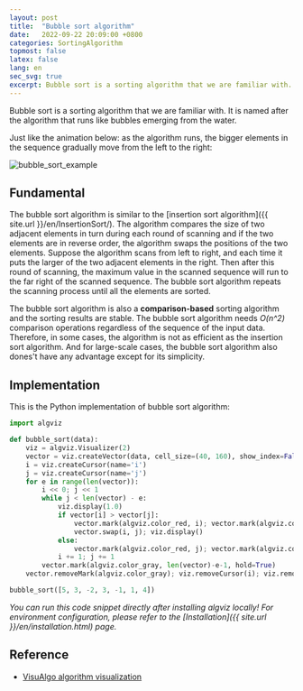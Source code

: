 ```yaml
---
layout: post
title:  "Bubble sort algorithm"
date:   2022-09-22 20:09:00 +0800
categories: SortingAlgorithm
topmost: false
latex: false
lang: en
sec_svg: true
excerpt: Bubble sort is a sorting algorithm that we are familiar with. It is named after the algorithm that runs like bubbles emerging from the water.
---
```



Bubble sort is a sorting algorithm that we are familiar with. It is named after the algorithm that runs like bubbles emerging from the water.

Just like the animation below: as the algorithm runs, the bigger elements in the sequence gradually move from the left to the right:

![bubble_sort_example](https://cdn.jsdelivr.net/gh/zjl9959/algviz-launch@master/svgs/BubbleSort.svg)

## Fundamental

The bubble sort algorithm is similar to the [insertion sort algorithm]({{ site.url }}/en/InsertionSort/). The algorithm compares the size of two adjacent elements in turn during each round of scanning and if the two elements are in reverse order, the algorithm swaps the positions of the two elements. Suppose the algorithm scans from left to right, and each time it puts the larger of the two adjacent elements in the right. Then after this round of scanning, the maximum value in the scanned sequence will run to the far right of the scanned sequence. The bubble sort algorithm repeats the scanning process until all the elements are sorted.

The bubble sort algorithm is also a **comparison-based** sorting algorithm and the sorting results are stable. The bubble sort algorithm needs *O(n^2)* comparison operations regardless of the sequence of the input data. Therefore, in some cases, the algorithm is not as efficient as the insertion sort algorithm. And for large-scale cases, the bubble sort algorithm also dones't have any advantage except for its simplicity.

## Implementation

This is the Python implementation of bubble sort algorithm:

```python
import algviz

def bubble_sort(data):
    viz = algviz.Visualizer(2)
    vector = viz.createVector(data, cell_size=(40, 160), show_index=False, histogram=True)
    i = viz.createCursor(name='i')
    j = viz.createCursor(name='j')
    for e in range(len(vector)):
        i << 0; j << 1
        while j < len(vector) - e:
            viz.display(1.0)
            if vector[i] > vector[j]:
                vector.mark(algviz.color_red, i); vector.mark(algviz.color_green, j); viz.display(1.0)
                vector.swap(i, j); viz.display()
            else:
                vector.mark(algviz.color_red, j); vector.mark(algviz.color_green, i); viz.display(1.0)
            i += 1; j += 1
        vector.mark(algviz.color_gray, len(vector)-e-1, hold=True)
    vector.removeMark(algviz.color_gray); viz.removeCursor(i); viz.removeCursor(j); viz.display()

bubble_sort([5, 3, -2, 3, -1, 1, 4])
```

*You can run this code snippet directly after installing algviz locally! For environment configuration, please refer to the [Installation]({{ site.url }}/en/installation.html) page.*

## Reference

+ [VisuAlgo algorithm visualization](https://visualgo.net/en)
